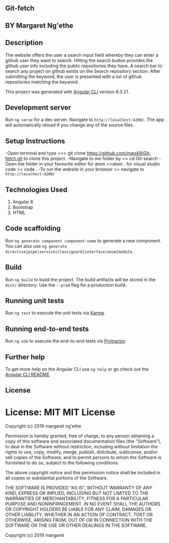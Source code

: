 ## Git-fetch

## BY Margaret Ng'ethe

## Description
The website offers the user a search input field whereby they can enter a github user they want to search. Hitting the search button provides the github user info including the public repositories they have. A search bar to search any project on github exists on the Search repository section. After submitting the keyword, the user is presented with a list of github repositories matching the keyword.

This project was generated with [Angular CLI](https://github.com/mag49/Git-fetch.git) version 8.3.21.

## Development server

Run `ng serve` for a dev server. Navigate to `http://localhost:4200/`. The app will automatically reload if you change any of the source files.

## Setup Instructions

-Open terminal and type >>> git clone  https://github.com/mag49/Git-fetch.git to clone this project. 
-Navigate to me folder by >> cd Git-search
-Open the folder in your favourite editor for atom >>atom . for visual studio code >> code .
-To run the website in your browser >> navigate to `http://localhost:4200/`

## Technologies Used
1. Angular 8
2. Bootstrap
3. HTML

## Code scaffolding

Run `ng generate component component-name` to generate a new component. You can also use `ng generate directive|pipe|service|class|guard|interface|enum|module`.

## Build

Run `ng build` to build the project. The build artifacts will be stored in the `dist/` directory. Use the `--prod` flag for a production build.

## Running unit tests

Run `ng test` to execute the unit tests via [Karma](https://karma-runner.github.io).

## Running end-to-end tests

Run `ng e2e` to execute the end-to-end tests via [Protractor](http://www.protractortest.org/).

## Further help

To get more help on the Angular CLI use `ng help` or go check out the [Angular CLI README](https://github.com/angular/angular-cli/blob/master/README.md).

## License
# License: MIT MIT License

Copyright (c) 2019 margaret ng'ethe

Permission is hereby granted, free of charge, to any person obtaining a copy of this software and associated documentation files (the "Software"), to deal in the Software without restriction, including without limitation the rights to use, copy, modify, merge, publish, distribute, sublicense, and/or sell copies of the Software, and to permit persons to whom the Software is furnished to do so, subject to the following conditions:

The above copyright notice and this permission notice shall be included in all copies or substantial portions of the Software.

THE SOFTWARE IS PROVIDED "AS IS", WITHOUT WARRANTY OF ANY KIND, EXPRESS OR IMPLIED, INCLUDING BUT NOT LIMITED TO THE WARRANTIES OF MERCHANTABILITY, FITNESS FOR A PARTICULAR PURPOSE AND NONINFRINGEMENT. IN NO EVENT SHALL THE AUTHORS OR COPYRIGHT HOLDERS BE LIABLE FOR ANY CLAIM, DAMAGES OR OTHER LIABILITY, WHETHER IN AN ACTION OF CONTRACT, TORT OR OTHERWISE, ARISING FROM, OUT OF OR IN CONNECTION WITH THE SOFTWARE OR THE USE OR OTHER DEALINGS IN THE SOFTWARE.

Copyright (c) 2019 margaret